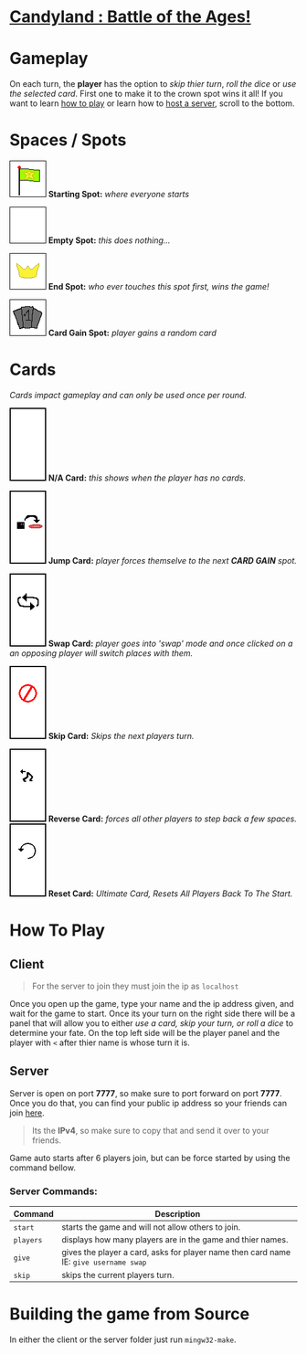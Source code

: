 
  
# [Candyland : Battle of the Ages!](https://chezyname.itch.io/candyland-battle-of-the-ages)

# Gameplay
On each turn, the **player** has the option to *skip thier turn*, *roll the dice* or *use the selected card*. First one to make it to the crown spot wins it all!
If you want to learn [how to play](#client) or learn how to [host a server](#server), scroll to the bottom.


# Spaces / Spots
![Starting Spot](https://raw.githubusercontent.com/ChezyName/CandyLandGame/main/Client/CandylandClient/Assets/Spots/START.png)
**Starting Spot:** *where everyone starts*

![Empty Space](https://raw.githubusercontent.com/ChezyName/CandyLandGame/main/Client/CandylandClient/Assets/Spots/EMPTY.png)
**Empty Spot:** *this does nothing...*

![Finish Spot](https://raw.githubusercontent.com/ChezyName/CandyLandGame/main/Client/CandylandClient/Assets/Spots/END.png)
**End Spot:** *who ever touches this spot first, wins the game!*

![enter image description here](https://raw.githubusercontent.com/ChezyName/CandyLandGame/main/Client/CandylandClient/Assets/Spots/CARDGAIN.png)
**Card Gain Spot:** *player gains a random card*



# Cards
*Cards impact gameplay and can only be used once per round.*

![NA Card](https://raw.githubusercontent.com/ChezyName/CandyLandGame/main/Client/CandylandClient/Assets/Cards/NA.png)
**N/A Card:** *this shows when the player has no cards.*

![Jump](https://raw.githubusercontent.com/ChezyName/CandyLandGame/main/Client/CandylandClient/Assets/Cards/JUMP.png)
**Jump Card:** *player forces themselve to the next **CARD GAIN** spot.*

![Swap](https://raw.githubusercontent.com/ChezyName/CandyLandGame/main/Client/CandylandClient/Assets/Cards/SWAP.png)
**Swap Card:** *player goes into 'swap' mode and once clicked on a an opposing player will switch places with them.*

![Swap](https://raw.githubusercontent.com/ChezyName/CandyLandGame/main/Client/CandylandClient/Assets/Cards/SKIP.png)
**Skip Card:** *Skips the next players turn.*

![Reverse](https://raw.githubusercontent.com/ChezyName/CandyLandGame/main/Client/CandylandClient/Assets/Cards/REVERSE.png)
**Reverse Card:** *forces all other players to step back a few spaces.*
![RESET](https://raw.githubusercontent.com/ChezyName/CandyLandGame/main/Client/CandylandClient/Assets/Cards/RESET.png)
**Reset Card:** *Ultimate Card, Resets All Players Back To The Start.*

# How To Play
## Client
> For the server to join they must join the ip as `localhost`
> 
Once you open up the game, type your name and the ip address given, and wait for the game to start. Once its your turn on the right side there will be a panel that will allow you to either *use a card, skip your turn, or roll a dice* to determine your fate. On the top left side will be the player panel and the player with `<` after thier name is whose turn it is. 
## Server
Server is open on port **7777**, so make sure to port forward on port **7777**.
Once you do that, you can find your public ip address so your friends can join [here](https://whatismyipaddress.com/).
> Its the **IPv4**, so make sure to copy that and send it over to your friends.

Game auto starts after 6 players join, but can be force started by using the command bellow.
### Server Commands:

| Command | Description |
| ----------- | ----------- |
| `start` | starts the game and will not allow others to join.|
| `players` | displays how many players are in the game and thier names.|
|`give`| gives the player a card, asks for player name then card name IE: `give username swap`
|`skip`|skips the current players turn.


# Building the game from Source
In either the client or the server folder just run `mingw32-make`.
